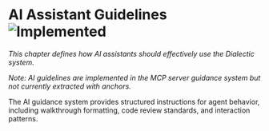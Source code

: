 # AI Assistant Guidelines ![Implemented](https://img.shields.io/badge/status-implemented-green)

*This chapter defines how AI assistants should effectively use the Dialectic system.*

*Note: AI guidelines are implemented in the MCP server guidance system but not currently extracted with anchors.*

The AI guidance system provides structured instructions for agent behavior, including walkthrough formatting, code review standards, and interaction patterns.